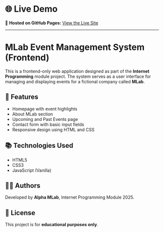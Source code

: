 # 🌐 Live Demo

🔗 **Hosted on GitHub Pages:** [View the Live Site](https://refilwe15.github.io/alpha-event-management-repo/)

---

# MLab Event Management System (Frontend)

This is a frontend-only web application designed as part of the **Internet Programming** module project. The system serves as a user interface for managing and displaying events for a fictional company called **MLab**.

## 🚀 Features

- Homepage with event highlights  
- About MLab section  
- Upcoming and Past Events page  
- Contact form with basic input fields  
- Responsive design using HTML and CSS  


## 📚 Technologies Used

- HTML5  
- CSS3  
- JavaScript (Vanilla)

## 🧑‍💻 Authors

Developed by **Alpha MLab**, Internet Programming Module 2025.

## 📝 License

This project is for **educational purposes only**.

